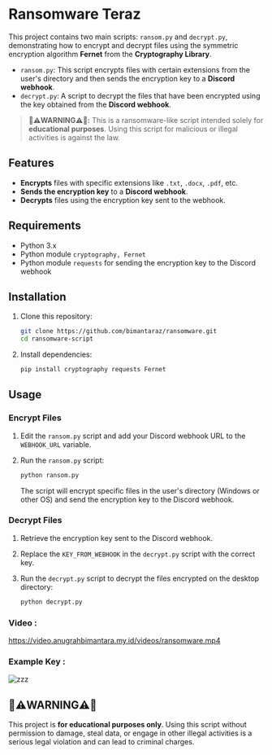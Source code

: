 # Ransomware Teraz

This project contains two main scripts: `ransom.py` and `decrypt.py`, demonstrating how to encrypt and decrypt files using the symmetric encryption algorithm **Fernet** from the **Cryptography Library**.

- `ransom.py`: This script encrypts files with certain extensions from the user's directory and then sends the encryption key to a **Discord webhook**.
- `decrypt.py`: A script to decrypt the files that have been encrypted using the key obtained from the **Discord webhook**.

> **🚨⚠️WARNING⚠️🚨:**
> This is a ransomware-like script intended solely for **educational purposes**. Using this script for malicious or illegal activities is against the law.

## Features
- **Encrypts** files with specific extensions like `.txt`, `.docx`, `.pdf`, etc.
- **Sends the encryption key** to a **Discord webhook**.
- **Decrypts** files using the encryption key sent to the webhook.

## Requirements
- Python 3.x
- Python module `cryptography, Fernet`
- Python module `requests` for sending the encryption key to the Discord webhook

## Installation

1. Clone this repository:
   ```bash
   git clone https://github.com/bimantaraz/ransomware.git
   cd ransomware-script
   ```

2. Install dependencies:
   ```bash
   pip install cryptography requests Fernet
   ```

## Usage

### Encrypt Files
1. Edit the `ransom.py` script and add your Discord webhook URL to the `WEBHOOK_URL` variable.
2. Run the `ransom.py` script:

   ```bash
   python ransom.py
   ```
   The script will encrypt specific files in the user's directory (Windows or other OS) and send the encryption key to the Discord webhook.

### Decrypt Files
1. Retrieve the encryption key sent to the Discord webhook.
2. Replace the `KEY_FROM_WEBHOOK` in the `decrypt.py` script with the correct key.
3. Run the `decrypt.py` script to decrypt the files encrypted on the desktop directory:
   
   ```bash
   python decrypt.py
   ```
### Video :
https://video.anugrahbimantara.my.id/videos/ransomware.mp4

### Example Key :
![zzz](https://github.com/user-attachments/assets/855a9e0e-454b-4fbf-a93b-94b7bba8e380)


## 🚨⚠️WARNING⚠️🚨
This project is **for educational purposes only**. Using this script without permission to damage, steal data, or engage in other illegal activities is a serious legal violation and can lead to criminal charges.
